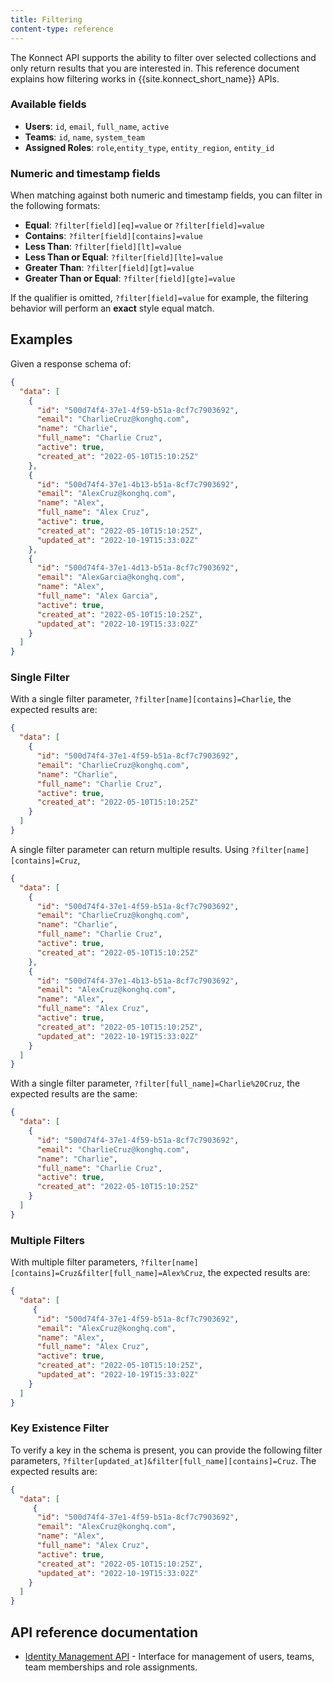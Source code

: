 ```yaml
---
title: Filtering
content-type: reference
---
```




The Konnect API supports the ability to filter over selected collections and
only return results that you are interested in.
This reference document explains how filtering works in {{site.konnect_short_name}} APIs.

### Available fields

* **Users**: `id`, `email`, `full_name`, `active`
* **Teams**: `id`, `name`, `system_team`
* **Assigned Roles**: `role`,`entity_type`, `entity_region`, `entity_id`

### Numeric and timestamp fields

When matching against both numeric and timestamp fields, you can filter in the following formats:

* **Equal**: `?filter[field][eq]=value` or `?filter[field]=value`
* **Contains**: `?filter[field][contains]=value`
* **Less Than**: `?filter[field][lt]=value`
* **Less Than or Equal**: `?filter[field][lte]=value`
* **Greater Than**: `?filter[field][gt]=value`
* **Greater Than or Equal**: `?filter[field][gte]=value`

If the qualifier is omitted, `?filter[field]=value` for example, the filtering behavior will perform an **exact** style
equal match.

## Examples

Given a response schema of:

```json
{
  "data": [
    {
      "id": "500d74f4-37e1-4f59-b51a-8cf7c7903692",
      "email": "CharlieCruz@konghq.com",
      "name": "Charlie",
      "full_name": "Charlie Cruz",
      "active": true,
      "created_at": "2022-05-10T15:10:25Z"
    },
    {
      "id": "500d74f4-37e1-4b13-b51a-8cf7c7903692",
      "email": "AlexCruz@konghq.com",
      "name": "Alex",
      "full_name": "Alex Cruz",
      "active": true,
      "created_at": "2022-05-10T15:10:25Z",
      "updated_at": "2022-10-19T15:33:02Z"
    },
    {
      "id": "500d74f4-37e1-4d13-b51a-8cf7c7903692",
      "email": "AlexGarcia@konghq.com",
      "name": "Alex",
      "full_name": "Alex Garcia",
      "active": true,
      "created_at": "2022-05-10T15:10:25Z",
      "updated_at": "2022-10-19T15:33:02Z"
    }
  ]
}
```

### Single Filter

With a single filter parameter, `?filter[name][contains]=Charlie`, the expected
results are:

```json
{
  "data": [
    {
      "id": "500d74f4-37e1-4f59-b51a-8cf7c7903692",
      "email": "CharlieCruz@konghq.com",
      "name": "Charlie",
      "full_name": "Charlie Cruz",
      "active": true,
      "created_at": "2022-05-10T15:10:25Z"
    }
  ]
}
```

A single filter parameter can return multiple results. Using `?filter[name][contains]=Cruz`, 

```json
{
  "data": [
    {
      "id": "500d74f4-37e1-4f59-b51a-8cf7c7903692",
      "email": "CharlieCruz@konghq.com",
      "name": "Charlie",
      "full_name": "Charlie Cruz",
      "active": true,
      "created_at": "2022-05-10T15:10:25Z"
    },
    {
      "id": "500d74f4-37e1-4b13-b51a-8cf7c7903692",
      "email": "AlexCruz@konghq.com",
      "name": "Alex",
      "full_name": "Alex Cruz",
      "active": true,
      "created_at": "2022-05-10T15:10:25Z",
      "updated_at": "2022-10-19T15:33:02Z"
    }
  ]
}
```

With a single filter parameter, `?filter[full_name]=Charlie%20Cruz`, the expected
results are the same:

```json
{
  "data": [
    {
      "id": "500d74f4-37e1-4f59-b51a-8cf7c7903692",
      "email": "CharlieCruz@konghq.com",
      "name": "Charlie",
      "full_name": "Charlie Cruz",
      "active": true,
      "created_at": "2022-05-10T15:10:25Z"
    }
  ]
}
```

### Multiple Filters

With multiple filter parameters,
`?filter[name][contains]=Cruz&filter[full_name]=Alex%Cruz`, the expected
results are:

```json
{
  "data": [
     {
      "id": "500d74f4-37e1-4f59-b51a-8cf7c7903692",
      "email": "AlexCruz@konghq.com",
      "name": "Alex",
      "full_name": "Alex Cruz",
      "active": true,
      "created_at": "2022-05-10T15:10:25Z",
      "updated_at": "2022-10-19T15:33:02Z"
    }
  ]
}
```

### Key Existence Filter

To verify a key in the schema is present, you can provide the following
filter parameters, `?filter[updated_at]&filter[full_name][contains]=Cruz`. The
expected results are:

```json
{
  "data": [
     {
      "id": "500d74f4-37e1-4f59-b51a-8cf7c7903692",
      "email": "AlexCruz@konghq.com",
      "name": "Alex",
      "full_name": "Alex Cruz",
      "active": true,
      "created_at": "2022-05-10T15:10:25Z",
      "updated_at": "2022-10-19T15:33:02Z"
    }
  ]
}
```

## API reference documentation

* [Identity Management API](https://developer.konghq.com/spec/5175b87f-bfae-40f6-898d-82d224387f9b/d0e13745-db5c-42d5-80ae-ef803104f5ce) - Interface for management of users, teams, team memberships and role assignments.